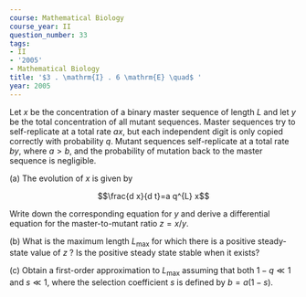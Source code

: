 ```yaml
---
course: Mathematical Biology
course_year: II
question_number: 33
tags:
- II
- '2005'
- Mathematical Biology
title: '$3 . \mathrm{I} . 6 \mathrm{E} \quad$ '
year: 2005
---
```



Let $x$ be the concentration of a binary master sequence of length $L$ and let $y$ be the total concentration of all mutant sequences. Master sequences try to self-replicate at a total rate $a x$, but each independent digit is only copied correctly with probability $q$. Mutant sequences self-replicate at a total rate $b y$, where $a>b$, and the probability of mutation back to the master sequence is negligible.

(a) The evolution of $x$ is given by

$$\frac{d x}{d t}=a q^{L} x$$

Write down the corresponding equation for $y$ and derive a differential equation for the master-to-mutant ratio $z=x / y$.

(b) What is the maximum length $L_{\max }$ for which there is a positive steady-state value of $z$ ? Is the positive steady state stable when it exists?

(c) Obtain a first-order approximation to $L_{\max }$ assuming that both $1-q \ll 1$ and $s \ll 1$, where the selection coefficient $s$ is defined by $b=a(1-s)$.